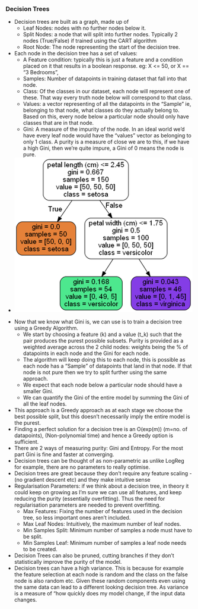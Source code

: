 ### Decision Trees
- Decision trees are built as a graph, made up of 
  * Leaf Nodes: nodes with no further nodes below it.
  * Split Nodes: a node that will split into further nodes. Typically 2 nodes (True/False) if trained using the CART algorithm
  * Root Node: The node representing the start of the decision tree. 
- Each node in the decision tree has a set of values:
  * A Feature condition: typically this is just a feature and a condition placed on it that results in a boolean response. eg: X <= 50, or X == “3 Bedrooms”, 
  * Samples:  Number of datapoints in training dataset that fall into that node. 
  * Class: Of the classes in our dataset, each node will represent one of these. That way every truth node below will correspond to that class. 
  * Values: a vector representing of all the datapoints in the “Sample” ie, belonging to that node, what classes do they actually belong to. Based on this, every node below a particular node should only have classes that are in that node. 
  * Gini: A measure of the impurity of the node. In an ideal world we’d have every leaf node would have the “values” vector as belonging to only 1 class. A purity is a measure of close we are to this, if we have a high Gini, then we’re quite impure, a Gini of 0 means the node is pure. 
- ![](../Graphics/DecisionTreeFlower.png)
* Now that we know what Gini is, we can use is to train a decision tree using a Greedy Algorithm. 
  * We start by choosing a feature (k) and a value (t_k) such that the pair produces the purest possible subsets. Purity is provided as a weighted average across the 2 child nodes: weights being the % of datapoints in each node and the Gini for each node. 
  * The algorithm will keep doing this to each node, this is possible as each node has a “Sample” of datapoints that land in that node. If that node is not pure then we try to split further using the same approach. 
  * We expect that each node below a particular node should have a smaller Gini. 
  * We can quantify the Gini of the entire model by summing the Gini of all the leaf nodes.
* This approach is a Greedy approach as at each stage we choose the best possible split, but this doesn’t necessarily imply the entire model is the purest. 
* Finding a perfect solution for a decision tree is an O(exp(m)) (m=no. of datapoints), (Non-polynomial time) and hence a Greedy option is sufficient. 
* There are 2 ways of measuring purity: Gini and Entropy. For the most part Gini is fine and faster at converging. 
* Decision trees can be thought of as non-parametric as unlike LogReg for example, there are no parameters to really optimise. 
* Decision trees are great because they don’t require any feature scaling - (no gradient descent etc) and they make intuitive sense
* Regularisation Parameters: if we think about a decision tree, in theory it could keep on growing as I’m sure we can use all features, and keep reducing the purity (essentially overfitting). Thus the need for regularisation parameters are needed to prevent overfitting. 
  * Max Features: Fixing the number of features used in the decision tree, so less important ones aren’t included. 
  * Max Leaf Nodes: Intuitively, the maximum number of leaf nodes. 
  * Min Samples Split: Minimum number of samples a node must have to be split. 
  * Min Samples Leaf: Minimum number of samples a leaf node needs to be created. 
* Decision Trees can also be pruned, cutting branches if they don’t statistically improve the purity of the model. 
* Decision trees can have a high variance. This is because for example the feature selection at each node is random and the class on the false node is also random etc. Given these random components even using the same data can lead to a different looking decision tree. As variance is a measure of “how quickly does my model change, if the input data changes. 